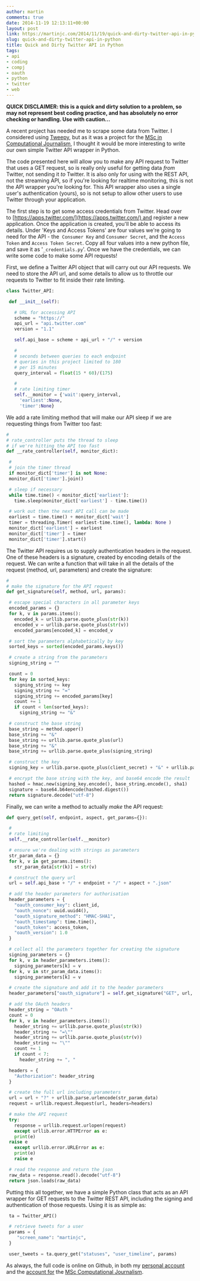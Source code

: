 ```yaml
---
author: martin
comments: true
date: 2014-11-19 12:13:11+00:00
layout: post
link: https://martinjc.com/2014/11/19/quick-and-dirty-twitter-api-in-python/
slug: quick-and-dirty-twitter-api-in-python
title: Quick and Dirty Twitter API in Python
tags:
- api
- coding
- compj
- oauth
- python
- twitter
- web
---
```


**QUICK DISCLAIMER: this is a quick and dirty solution to a problem, so may not represent best coding practice, and has absolutely no error checking or handling. Use with caution...**

A recent project has needed me to scrape some data from Twitter. I considered using [Tweepy](https://github.com/tweepy/tweepy), but as it was a project for the [MSc in Computational Journalism](compj.cs.cf.ac.uk), I thought it would be more interesting to write our own simple Twitter API wrapper in Python.

The code presented here will allow you to make any API request to Twitter that uses a GET request, so is really only useful for getting data _from_ Twitter, not sending it _to_ Twitter. It is also only for using with the REST API, not the streaming API, so if you're looking for realtime monitoring, this is not the API wrapper you're looking for. This API wrapper also uses a single user's authentication (yours), so is not setup to allow other users to use Twitter through your application.

The first step is to get some access credentials from Twitter. Head over to [https://apps.twitter.com/](https://apps.twitter.com/) and register a new application. Once the application is created, you'll be able to access its details. Under 'Keys and Access Tokens' are four values we're going to need for the API - the  `Consumer Key` and `Consumer Secret`, and the `Access Token` and `Access Token Secret`. Copy all four values into a new python file, and save it as '`_credentials.py`'. Once we have the credentials, we can write some code to make some API requests!

First, we define a Twitter API object that will carry out our API requests. We need to store the API url, and some details to allow us to throttle our requests to Twitter to fit inside their rate limiting.


``` python
class Twitter_API:

 def __init__(self):

   # URL for accessing API
   scheme = "https://"
   api_url = "api.twitter.com"
   version = "1.1"

   self.api_base = scheme + api_url + "/" + version

   #
   # seconds between queries to each endpoint
   # queries in this project limited to 180
   # per 15 minutes
   query_interval = float(15 * 60)/(175)

   #
   # rate limiting timer
   self.__monitor = {'wait':query_interval,
     'earliest':None,
     'timer':None}
```

We add a rate limiting method that will make our API sleep if we are requesting things from Twitter too fast:

``` python
#
# rate_controller puts the thread to sleep
# if we're hitting the API too fast
def __rate_controller(self, monitor_dict):

 #
 # join the timer thread
 if monitor_dict['timer'] is not None:
 monitor_dict['timer'].join()

 # sleep if necessary
 while time.time() < monitor_dict['earliest']:
   time.sleep(monitor_dict['earliest'] - time.time())

 # work out then the next API call can be made
 earliest = time.time() + monitor_dict['wait']
 timer = threading.Timer( earliest-time.time(), lambda: None )
 monitor_dict['earliest'] = earliest
 monitor_dict['timer'] = timer
 monitor_dict['timer'].start()
```

The Twitter API requires us to supply authentication headers in the request. One of these headers is a signature, created by encoding details of the request. We can write a function that will take in all the details of the request (method, url, parameters) and create the signature:


``` python
#
# make the signature for the API request
def get_signature(self, method, url, params):

 # escape special characters in all parameter keys
 encoded_params = {}
 for k, v in params.items():
   encoded_k = urllib.parse.quote_plus(str(k))
   encoded_v = urllib.parse.quote_plus(str(v))
   encoded_params[encoded_k] = encoded_v

 # sort the parameters alphabetically by key
 sorted_keys = sorted(encoded_params.keys())

 # create a string from the parameters
 signing_string = ""

 count = 0
 for key in sorted_keys:
   signing_string += key
   signing_string += "="
   signing_string += encoded_params[key]
   count += 1
   if count < len(sorted_keys):
     signing_string += "&"

 # construct the base string
 base_string = method.upper()
 base_string += "&"
 base_string += urllib.parse.quote_plus(url)
 base_string += "&"
 base_string += urllib.parse.quote_plus(signing_string)

 # construct the key
 signing_key = urllib.parse.quote_plus(client_secret) + "&" + urllib.parse.quote_plus(access_secret)

 # encrypt the base string with the key, and base64 encode the result
 hashed = hmac.new(signing_key.encode(), base_string.encode(), sha1)
 signature = base64.b64encode(hashed.digest())
 return signature.decode("utf-8")
```


Finally, we can write a method to actually _make_ the API request:


``` python
def query_get(self, endpoint, aspect, get_params={}):

 #
 # rate limiting
 self.__rate_controller(self.__monitor)

 # ensure we're dealing with strings as parameters
 str_param_data = {}
 for k, v in get_params.items():
   str_param_data[str(k)] = str(v)

 # construct the query url
 url = self.api_base + "/" + endpoint + "/" + aspect + ".json"

 # add the header parameters for authorisation
 header_parameters = {
   "oauth_consumer_key": client_id,
   "oauth_nonce": uuid.uuid4(),
   "oauth_signature_method": "HMAC-SHA1",
   "oauth_timestamp": time.time(),
   "oauth_token": access_token,
   "oauth_version": 1.0
 }

 # collect all the parameters together for creating the signature
 signing_parameters = {}
 for k, v in header_parameters.items():
   signing_parameters[k] = v
 for k, v in str_param_data.items():
   signing_parameters[k] = v

 # create the signature and add it to the header parameters
 header_parameters["oauth_signature"] = self.get_signature("GET", url, signing_parameters)

 # add the OAuth headers
 header_string = "OAuth "
 count = 0
 for k, v in header_parameters.items():
   header_string += urllib.parse.quote_plus(str(k))
   header_string += "=\""
   header_string += urllib.parse.quote_plus(str(v))
   header_string += "\""
   count += 1
   if count < 7:
     header_string += ", "

 headers = {
   "Authorization": header_string
 }

 # create the full url including parameters
 url = url + "?" + urllib.parse.urlencode(str_param_data)
 request = urllib.request.Request(url, headers=headers)

 # make the API request
 try:
   response = urllib.request.urlopen(request)
   except urllib.error.HTTPError as e:
   print(e)
 raise e
   except urllib.error.URLError as e:
   print(e)
   raise e

 # read the response and return the json
 raw_data = response.read().decode("utf-8")
 return json.loads(raw_data)
```

Putting this all together, we have a simple Python class that acts as an API wrapper for GET requests to the Twitter REST API, including the signing and authentication of those requests. Using it is as simple as:


``` python
 ta = Twitter_API()

 # retrieve tweets for a user
 params = {
    "screen_name": "martinjc",
 }

 user_tweets = ta.query_get("statuses", "user_timeline", params)
```


As always, the full code is online on Github, in both my [personal account](https://github.com/CompJCDF/Simple-Python-Twitter-API) and the [account for](https://github.com/CompJCDF) the [MSc Computational Journalism](http://compj.cs.cf.ac.uk/).
